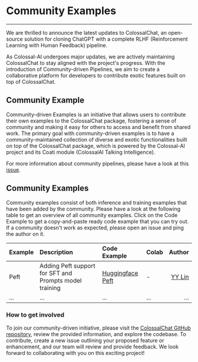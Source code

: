 # Community Examples
---
We are thrilled to announce the latest updates to ColossalChat, an open-source solution for cloning ChatGPT with a complete RLHF (Reinforcement Learning with Human Feedback) pipeline. 

As Colossal-AI undergoes major updates, we are actively maintaining ColossalChat to stay aligned with the project's progress. With the introduction of Community-driven Pipelines, we aim to create a collaborative platform for developers to contribute exotic features built on top of ColossalChat.

## Community Example

Community-driven Examples is an initiative that allows users to contribute their own examples to the ColossalChat package, fostering a sense of community and making it easy for others to access and benefit from shared work. The primary goal with community-driven examples is to have a community-maintained collection of diverse and exotic functionalities built on top of the ColossalChat package, which is powered by the Colossal-AI project and its Coati module (ColossalAI Talking Intelligence).

For more information about community pipelines, please have a look at this [issue](https://github.com/hpcaitech/ColossalAI/issues/3487).

## Community Examples

Community examples consist of both inference and training examples that have been added by the community. Please have a look at the following table to get an overview of all community examples. Click on the Code Example to get a copy-and-paste ready code example that you can try out. If a community doesn't work as expected, please open an issue and ping the author on it.

| Example                                | Description                                                                                                                                                                                                                                                                                                                                                                                                                                                                                              | Code Example                                                      | Colab                                                                                                                                                                                                              |                                                     Author |
|:---------------------------------------|:---------------------------------------------------------------------------------------------------------------------------------------------------------------------------------------------------------------------------------------------------------------------------------------------------------------------------------------------------------------------------------------------------------------------------------------------------------------------------------------------------------|:------------------------------------------------------------------|:-------------------------------------------------------------------------------------------------------------------------------------------------------------------------------------------------------------------|-----------------------------------------------------------:|
| Peft           | Adding Peft support for SFT and Prompts model training                                                                                                                                                                                                                                                                                                                                                                                                                                   | [Huggingface Peft](https://github.com/hpcaitech/ColossalAI/tree/main/applications/Chat/examples/community/peft)     | - |             [YY Lin](https://github.com/yynil) | 
|...|...|...|...|...|

### How to get involved
To join our community-driven initiative, please visit the [ColossalChat GitHub repository](https://github.com/hpcaitech/ColossalAI/tree/main/applications/Chat/examples), review the provided information, and explore the codebase. To contribute, create a new issue outlining your proposed feature or enhancement, and our team will review and provide feedback. We look forward to collaborating with you on this exciting project!
